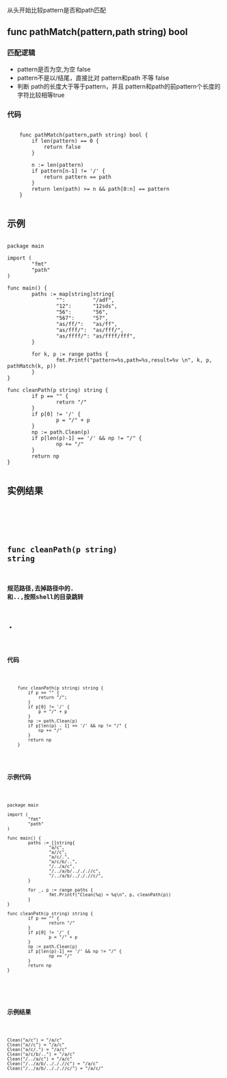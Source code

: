 从头开始比较pattern是否和path匹配
## func pathMatch(pattern,path string) bool
### 匹配逻辑
* pattern是否为空,为空 false
* pattern不是以/结尾，直接比对 pattern和path 不等 false
* 判断 path的长度大于等于pattern，并且 pattern和path的前pattern个长度的字符比较相等true

### 代码
<pre><code>
    func pathMatch(pattern,path string) bool {
        if len(pattern) == 0 {
            return false
        }

        n := len(pattern)
        if pattern[n-1] != '/' {
            return pattern == path
        } 
        return len(path) >= n && path[0:n] == pattern
    }

</code></pre>


## 示例
<pre><code>
package main

import (
        "fmt"
        "path"
)

func main() {
        paths := map[string]string{
                "":         "/adf",
                "12":       "12sds",
                "56":       "56",
                "567":      "57",
                "as/ff/":   "as/ff",
                "as/fff/":  "as/fff/",
                "as/ffff/": "as/ffff/fff",
        }

        for k, p := range paths {
                fmt.Printf("pattern=%s,path=%s,result=%v \n", k, p, pathMatch(k, p))
        }
}

func cleanPath(p string) string {
        if p == "" {
                return "/"
        }
        if p[0] != '/' {
                p = "/" + p
        }
        np := path.Clean(p)
        if p[len(p)-1] == '/' && np != "/" {
                np += "/"
        }
        return np
}

</code></pre>

## 实例结果
<pre><code>

<ttern=as/fff/,path=as/fff/,result=true 
pattern=as/ffff/,path=as/ffff/fff,result=true 
pattern=,path=/adf,result=false 
pattern=12,path=12sds,result=false 
pattern=56,path=56,result=true 
pattern=567,path=57,result=false 
pattern=as/ff/,path=as/ff,result=false
</code></pre>


## func cleanPath(p string) string
### 规范路径,去掉路径中的. 和..,按照shell的目录跳转
*  

### 代码
<pre><code>
    func cleanPath(p string) string {
        if p == "" {
            return "/";    
        }    
        if p[0] != '/' {
            p = "/" + p    
        }
        np := path.Clean(p)
        if p[len(p) - 1] == '/' && np != "/" {
            np += "/"    
        }
        return np
    }
</code></pre>

### 示例代码
<pre><code>
package main

import (
        "fmt"
        "path"
)

func main() {
        paths := []string{
                "a/c",
                "a//c",
                "a/c/.",
                "a/c/b/..",
                "/../a/c",
                "/../a/b/../././/c",
                "/../a/b/../././/c/",
        }

        for _, p := range paths {
                fmt.Printf("Clean(%q) = %q\n", p, cleanPath(p))
        }
}

func cleanPath(p string) string {
        if p == "" {
                return "/"
        }
        if p[0] != '/' {
                p = "/" + p
        }
        np := path.Clean(p)
        if p[len(p)-1] == '/' && np != "/" {
                np += "/"
        }
        return np
}


</code></pre>

### 示例结果
<pre><code>
Clean("a/c") = "/a/c"
Clean("a//c") = "/a/c"
Clean("a/c/.") = "/a/c"
Clean("a/c/b/..") = "/a/c"
Clean("/../a/c") = "/a/c"
Clean("/../a/b/../././/c") = "/a/c"
Clean("/../a/b/../././/c/") = "/a/c/"
</code></pre>

